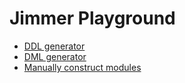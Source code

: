 # Jimmer Playground

- [DDL generator](./jimmer-ddl/README.md)
- [DML generator](./jimmer-dml/README.md)
- [Manually construct modules](./jimmer-manual/README.md)

